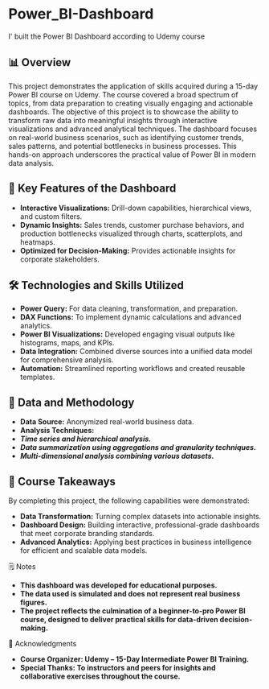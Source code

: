 # Power_BI-Dashboard
I' built the Power BI Dashboard according to Udemy course

## 📊 Overview
This project demonstrates the application of skills acquired during a 15-day Power BI course on Udemy. The course covered a broad spectrum of topics, from data preparation to creating visually engaging and actionable dashboards. The objective of this project is to showcase the ability to transform raw data into meaningful insights through interactive visualizations and advanced analytical techniques.
The dashboard focuses on real-world business scenarios, such as identifying customer trends, sales patterns, and potential bottlenecks in business processes. This hands-on approach underscores the practical value of Power BI in modern data analysis.


## 🎯 Key Features of the Dashboard
- **Interactive Visualizations:** Drill-down capabilities, hierarchical views, and custom filters.
- **Dynamic Insights:** Sales trends, customer purchase behaviors, and production bottlenecks visualized through charts, scatterplots, and heatmaps.
- **Optimized for Decision-Making:** Provides actionable insights for corporate stakeholders.


## 🛠️ Technologies and Skills Utilized
- **Power Query:** For data cleaning, transformation, and preparation.
- **DAX Functions:** To implement dynamic calculations and advanced analytics.
- **Power BI Visualizations:** Developed engaging visual outputs like histograms, maps, and KPIs.
- **Data Integration:** Combined diverse sources into a unified data model for comprehensive analysis.
- **Automation:** Streamlined reporting workflows and created reusable templates.


## 📂 Data and Methodology
- **Data Source:** Anonymized real-world business data.
- **Analysis Techniques:**
- ***Time series and hierarchical analysis.***
- ***Data summarization using aggregations and granularity techniques.***
- ***Multi-dimensional analysis combining various datasets.***


## 🚀 Course Takeaways
By completing this project, the following capabilities were demonstrated:
- **Data Transformation:** Turning complex datasets into actionable insights.
- **Dashboard Design:** Building interactive, professional-grade dashboards that meet corporate branding standards.
- **Advanced Analytics:** Applying best practices in business intelligence for efficient and scalable data models.

🗒️ Notes
- **This dashboard was developed for educational purposes.**
- **The data used is simulated and does not represent real business figures.**
- **The project reflects the culmination of a beginner-to-pro Power BI course, designed to deliver practical skills for data-driven decision-making.**

🤝 Acknowledgments
- **Course Organizer: Udemy – 15-Day Intermediate Power BI Training.**
- **Special Thanks: To instructors and peers for insights and collaborative exercises throughout the course.**
